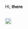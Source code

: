  
<div style="margin-bottom:30px">Hi,<b > there</b></div>
<div style="display:flex;">
<a href="https://medium.com/@atul15r"><img src="https://user-images.githubusercontent.com/11331772/28355496-982cbace-6ca7-11e7-856d-2dc4e8b70782.png" width="20px" height="20px"/></div>








<!--
[![HitCount](http://hits.dwyl.com/atul15r/atul15r.svg)](http://hits.dwyl.com/atul15r/atul15r)


Here are some ideas to get you started:

- 🔭 I’m currently working on ...
- 🌱 I’m currently learning ...
- 👯 I’m looking to collaborate on ...
- 🤔 I’m looking for help with ...
- 💬 Ask me about ...
- 📫 How to reach me: ...
- 😄 Pronouns: ...
- ⚡ Fun fact: ...
-->



